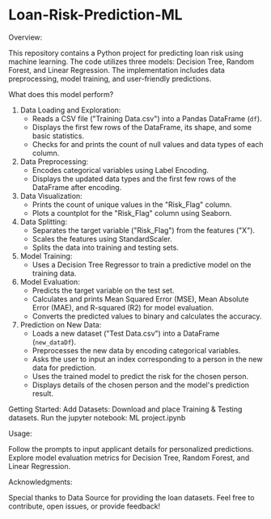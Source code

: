 # Loan-Risk-Prediction-ML

Overview:

This repository contains a Python project for predicting loan risk using machine learning. The code utilizes three models: Decision Tree, Random Forest, and Linear Regression. The implementation includes data preprocessing, model training, and user-friendly predictions.

What does this model perform?

1. Data Loading and Exploration:
   - Reads a CSV file ("Training Data.csv") into a Pandas DataFrame (`df`).
   - Displays the first few rows of the DataFrame, its shape, and some basic statistics.
   - Checks for and prints the count of null values and data types of each column.
2. Data Preprocessing:
   - Encodes categorical variables using Label Encoding.
   - Displays the updated data types and the first few rows of the DataFrame after encoding.
3. Data Visualization:
   - Prints the count of unique values in the "Risk_Flag" column.
   - Plots a countplot for the "Risk_Flag" column using Seaborn.
4. Data Splitting:
   - Separates the target variable ("Risk_Flag") from the features ("X").
   - Scales the features using StandardScaler.
   - Splits the data into training and testing sets.
5. Model Training:
   - Uses a Decision Tree Regressor to train a predictive model on the training data.
6. Model Evaluation:
   - Predicts the target variable on the test set.
   - Calculates and prints Mean Squared Error (MSE), Mean Absolute Error (MAE), and R-squared (R2) for model evaluation.
   - Converts the predicted values to binary and calculates the accuracy.
7. Prediction on New Data:
   - Loads a new dataset ("Test Data.csv") into a DataFrame (`new_dataDf`).
   - Preprocesses the new data by encoding categorical variables.
   - Asks the user to input an index corresponding to a person in the new data for prediction.
   - Uses the trained model to predict the risk for the chosen person.
   - Displays details of the chosen person and the model's prediction result.

Getting Started:
Add Datasets: Download and place Training & Testing datasets.
Run the jupyter notebook: ML project.ipynb

Usage:

Follow the prompts to input applicant details for personalized predictions.
Explore model evaluation metrics for Decision Tree, Random Forest, and Linear Regression.

Acknowledgments:

Special thanks to Data Source for providing the loan datasets.
Feel free to contribute, open issues, or provide feedback!
